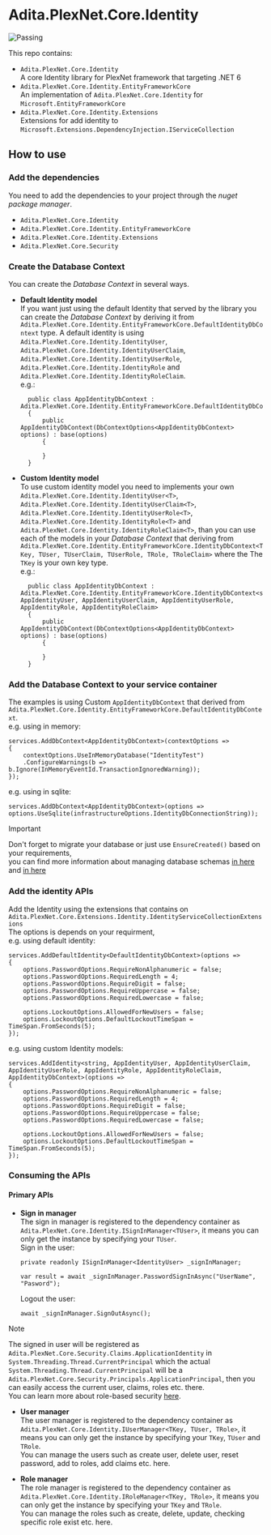 # Adita.PlexNet.Core.Identity
![Passing](https://github.com/sans-eng/Adita.PlexNet.Core.Identity/actions/workflows/main.yml/badge.svg?branch=master)

This repo contains:
- `Adita.PlexNet.Core.Identity`
  <br>A core Identity library for PlexNet framework that targeting .NET 6
- `Adita.PlexNet.Core.Identity.EntityFrameworkCore`
  <br>An implementation of `Adita.PlexNet.Core.Identity` for `Microsoft.EntityFrameworkCore`
- `Adita.PlexNet.Core.Identity.Extensions`
  <br>Extensions for add identity to `Microsoft.Extensions.DependencyInjection.IServiceCollection`

## How to use

### Add the dependencies
You need to add the dependencies to your project through the *nuget package manager*.
- `Adita.PlexNet.Core.Identity`
- `Adita.PlexNet.Core.Identity.EntityFrameworkCore`
- `Adita.PlexNet.Core.Identity.Extensions`
- `Adita.PlexNet.Core.Security`

### Create the Database Context
You can create the *Database Context* in several ways.
- **Default Identity model**<br>
  If you want just using the default Identity that served by the library you can create the *Database Context* by deriving it from `Adita.PlexNet.Core.Identity.EntityFrameworkCore.DefaultIdentityDbContext` type.
  A default identity is using `Adita.PlexNet.Core.Identity.IdentityUser`, `Adita.PlexNet.Core.Identity.IdentityUserClaim`, `Adita.PlexNet.Core.Identity.IdentityUserRole`, `Adita.PlexNet.Core.Identity.IdentityRole`
  and `Adita.PlexNet.Core.Identity.IdentityRoleClaim`.<br>
  e.g.:
  ```
    public class AppIdentityDbContext : Adita.PlexNet.Core.Identity.EntityFrameworkCore.DefaultIdentityDbContext
    {
        public AppIdentityDbContext(DbContextOptions<AppIdentityDbContext> options) : base(options)
        {

        }
    }
  ```
- **Custom Identity model**<br>
  To use custom identity model you need to implements your own `Adita.PlexNet.Core.Identity.IdentityUser<T>`, `Adita.PlexNet.Core.Identity.IdentityUserClaim<T>`, `Adita.PlexNet.Core.Identity.IdentityUserRole<T>`, `Adita.PlexNet.Core.Identity.IdentityRole<T>`
  and `Adita.PlexNet.Core.Identity.IdentityRoleClaim<T>`, than you can use each of the models in your *Database Context* that deriving from `Adita.PlexNet.Core.Identity.EntityFrameworkCore.IdentityDbContext<TKey, TUser, TUserClaim, TUserRole, TRole, TRoleClaim>` where the The `TKey` is your own key type.<br>
  e.g.:
  ```
    public class AppIdentityDbContext : Adita.PlexNet.Core.Identity.EntityFrameworkCore.IdentityDbContext<string, AppIdentityUser, AppIdentityUserClaim, AppIdentityUserRole, AppIdentityRole, AppIdentityRoleClaim>
    {
        public AppIdentityDbContext(DbContextOptions<AppIdentityDbContext> options) : base(options)
        {

        }
    }
  ```

### Add the Database Context to your service container
The examples is using Custom `AppIdentityDbContext` that derived from `Adita.PlexNet.Core.Identity.EntityFrameworkCore.DefaultIdentityDbContext`.<br>
e.g. using in memory:
```
services.AddDbContext<AppIdentityDbContext>(contextOptions =>
{
    contextOptions.UseInMemoryDatabase("IdentityTest")
    .ConfigureWarnings(b => b.Ignore(InMemoryEventId.TransactionIgnoredWarning));
});
```

e.g. using in sqlite:
```
services.AddDbContext<AppIdentityDbContext>(options => options.UseSqlite(infrastructureOptions.IdentityDbConnectionString));
```

  > [!IMPORTANT]
  > Don't forget to migrate your database or just use `EnsureCreated()` based on your requirements,<br>
  > you can find more information about managing database schemas [in here](https://learn.microsoft.com/en-us/ef/core/managing-schemas/migrations/applying?tabs=dotnet-core-cli) and [in here](https://learn.microsoft.com/en-us/ef/core/managing-schemas/ensure-created)

### Add the identity APIs
Add the Identity using the extensions that contains on `Adita.PlexNet.Core.Extensions.Identity.IdentityServiceCollectionExtensions`<br>
The options is depends on your requirment,<br>
e.g. using default identity:
```
services.AddDefaultIdentity<DefaultIdentityDbContext>(options =>
{
    options.PasswordOptions.RequireNonAlphanumeric = false;
    options.PasswordOptions.RequiredLength = 4;
    options.PasswordOptions.RequireDigit = false;
    options.PasswordOptions.RequireUppercase = false;
    options.PasswordOptions.RequiredLowercase = false;

    options.LockoutOptions.AllowedForNewUsers = false;
    options.LockoutOptions.DefaultLockoutTimeSpan = TimeSpan.FromSeconds(5);
});
```

e.g. using custom Identity models:
```
services.AddIdentity<string, AppIdentityUser, AppIdentityUserClaim, AppIdentityUserRole, AppIdentityRole, AppIdentityRoleClaim, AppIdentityDbContext>(options =>
{
    options.PasswordOptions.RequireNonAlphanumeric = false;
    options.PasswordOptions.RequiredLength = 4;
    options.PasswordOptions.RequireDigit = false;
    options.PasswordOptions.RequireUppercase = false;
    options.PasswordOptions.RequiredLowercase = false;
 
    options.LockoutOptions.AllowedForNewUsers = false;
    options.LockoutOptions.DefaultLockoutTimeSpan = TimeSpan.FromSeconds(5);
});
```

### Consuming the APIs
#### Primary APIs
- **Sign in manager**<br>
  The sign in manager is registered to the dependency container as `Adita.PlexNet.Core.Identity.ISignInManager<TUser>`, it means you can only get the instance by specifying your `TUser`.<br>
  Sign in the user:
  ```
  private readonly ISignInManager<IdentityUser> _signInManager;
  ```
  ```
  var result = await _signInManager.PasswordSignInAsync("UserName", "Pasword");
  ```
  Logout the user:
  ```
  await _signInManager.SignOutAsync();
  ```

> [!NOTE]
> The signed in user will be registered as `Adita.PlexNet.Core.Security.Claims.ApplicationIdentity` in `System.Threading.Thread.CurrentPrincipal` which the actual `System.Threading.Thread.CurrentPrincipal` will be a `Adita.PlexNet.Core.Security.Principals.ApplicationPrincipal`, then you can easily access the current user, claims, roles etc. there.<br>
> You can learn more about role-based security [here](https://learn.microsoft.com/en-us/dotnet/standard/security/role-based-security).

- **User manager**<br>
  The user manager is registered to the dependency container as `Adita.PlexNet.Core.Identity.IUserManager<TKey, TUser, TRole>`, it means you can only get the instance by specifying your `TKey`, `TUser` and `TRole`.<br>
  You can manage the users such as create user, delete user, reset password, add to roles, add claims etc. here.

- **Role manager**<br>
  The role manager is registered to the dependency container as `Adita.PlexNet.Core.Identity.IRoleManager<TKey, TRole>`, it means you can only get the instance by specifying your `TKey` and `TRole`.<br>
  You can manage the roles such as create, delete, update, checking specific role exist etc. here.